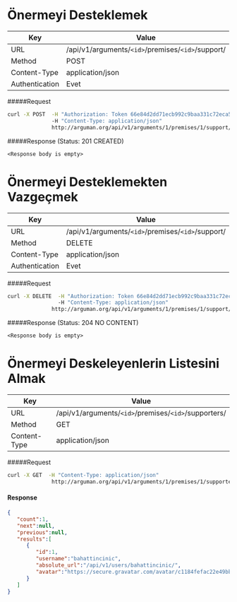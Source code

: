 Önermeyi Desteklemek
=======================

| Key             | Value              |
| ----------------|--------------------|
| URL             | /api/v1/arguments/`<id>`/premises/`<id>`/support/|
| Method          | POST               |
| Content-Type    | application/json   |
| Authentication  | Evet               |


#####Request

```bash
curl -X POST  -H "Authorization: Token 66e84d2dd71ecb992c9baa331c72eca58f239909"
              -H "Content-Type: application/json"
              http://arguman.org/api/v1/arguments/1/premises/1/support/
```

#####Response (Status: 201 CREATED)

  `<Response body is empty>`


Önermeyi Desteklemekten Vazgeçmek
=======================

| Key             | Value              |
| ----------------|--------------------|
| URL             | /api/v1/arguments/`<id>`/premises/`<id>`/support/|
| Method          | DELETE               |
| Content-Type    | application/json   |
| Authentication  | Evet               |


#####Request

```bash
curl -X DELETE  -H "Authorization: Token 66e84d2dd71ecb992c9baa331c72eca58f239909"
                -H "Content-Type: application/json"
              http://arguman.org/api/v1/arguments/1/premises/1/support/
```

#####Response (Status: 204 NO CONTENT)

  `<Response body is empty>`


Önermeyi Deskeleyenlerin Listesini Almak
========================================

| Key             | Value              |
| ----------------|--------------------|
| URL             | /api/v1/arguments/`<id>`/premises/`<id>`/supporters/|
| Method          | GET               |
| Content-Type    | application/json   |


#####Request

```bash
curl -X GET  -H "Content-Type: application/json"
              http://arguman.org/api/v1/arguments/1/premises/1/supporters/
```


#### Response

```json
{
   "count":1,
   "next":null,
   "previous":null,
   "results":[
      {
         "id":1,
         "username":"bahattincinic",
         "absolute_url":"/api/v1/users/bahattincinic/",
         "avatar":"https://secure.gravatar.com/avatar/c1184fefac22e49bbf59e3775ef6e9dd.jpg?s=80&r=g&d=mm"
      }
   ]
}
```
